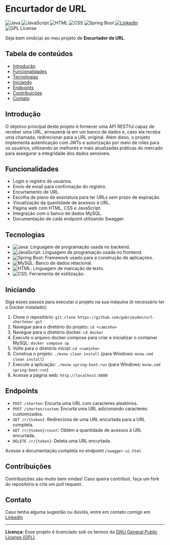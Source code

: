 # Encurtador de URL

![Java](https://img.shields.io/badge/Java-17-orange) ![JavaScript](https://img.shields.io/badge/JavaScript--yellow) ![HTML](https://img.shields.io/badge/HTML-5-blue) ![CSS](https://img.shields.io/badge/CSS-3-blue) ![Spring Boot](https://img.shields.io/badge/Spring%20Boot-3-green) [![LinkedIn](https://img.shields.io/badge/Connect%20on-LinkedIn-blue)](https://www.linkedin.com/in/gabrieudev) ![GPL License](https://img.shields.io/badge/License-GPL-blue)

Seja bem vindo(a) ao meu projeto de **Encurtador de URL**. 

## Tabela de conteúdos

- [Introdução](#introdução)
- [Funcionalidades](#funcionalidades)
- [Tecnologias](#tecnologias)
- [Iniciando](#iniciando)
- [Endpoints](#endpoints)
- [Contribuições](#contribuições)
- [Contato](#contato)

## Introdução

O objetivo principal deste projeto é fornecer uma API RESTful capaz de receber uma URL, armazená-la em um banco de dados e, caso ela receba uma chamada, redirecionar para a URL original. Além disso, o projeto implementa autenticação com JWTs e autorização por meio de roles para os usuários, utilizando as melhores e mais atualizadas práticas do mercado para assegurar a integridade dos dados sensíveis.

## Funcionalidades

- Login e registro de usuários.
- Envio de email para confirmação do registro.
- Encurtamento de URL.
- Escolha de plano de assinatura para ter URLs sem prazo de expiração.
- Visualização da quantidade de acessos à URL.
- Página web com HTML, CSS e JavaScript.
- Integração com o banco de dados MySQL.
- Documentação de cada endpoint utilizando Swagger.

## Tecnologias

- ![Java](https://img.shields.io/badge/Java-17-orange): Linguagem de programação usada no backend.
- ![JavaScript](https://img.shields.io/badge/JavaScript--yellow): Linguagem de programação usada no frontend.
- ![Spring Boot](https://img.shields.io/badge/Spring%20Boot-3-green): Framework usado para a construção de aplicações.
- ![MySQL](https://img.shields.io/badge/MySQL-Database-blue): Banco de dados relacional.
- ![HTML](https://img.shields.io/badge/HTML-5-blue): Linguagem de marcação de texto.
- ![CSS](https://img.shields.io/badge/CSS-3-blue): Ferramenta de estilização.

## Iniciando

Siga esses passos para executar o projeto na sua máquina (é necessário ter o Docker instalado):

1. Clone o repositório: `git clone https://github.com/gabrieudev/url-shortener.git`
2. Navegue para o diretório do projeto: `cd <caminho>`
3. Navegue para o diretório docker: `cd docker`
4. Execute o arquivo docker compose para criar e inicializar o container MySQL: `docker compose up`
5. Volte para o diretório inicial: `cd <caminho>`
6. Construa o projeto: `./mvnw clean install` (para Windows: `mvnw.cmd clean install`)
7. Execute a aplicação: `./mvnw spring-boot:run` (para Windows: `mvnw.cmd spring-boot:run`)
8. Acesse a página web: `http://localhost:8080`

## Endpoints

- `POST /shorten`: Encurta uma URL com caracteres aleatórios.
- `POST /shorten/custom`: Encurta uma URL adicionando caracteres customizados.
- `GET /r/{token}`: Redireciona de uma URL encurtada para a URL completa.
- `GET /r/{token}/count`: Obtém a quantidade de acessos à URL encurtada.
- `DELETE /r/{token}`: Deleta uma URL encurtada.

Acesse a documentação completa no endpoint `/swagger-ui.html`

## Contribuições

Contribuições são muito bem vindas! Caso queira contribuir, faça um fork do repositório e crie um pull request.

## Contato

Caso tenha alguma sugestão ou dúvida, entre em contato comigo em [LinkedIn](https://www.linkedin.com/in/gabrieudev)

---

**Licença:** Esse projeto é licenciado sob os termos da [GNU General Public License (GPL)](LICENSE).
